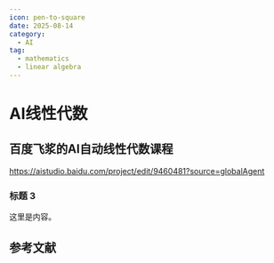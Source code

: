 ```yaml
---
icon: pen-to-square
date: 2025-08-14
category:
  - AI
tag:
  - mathematics
  - linear algebra
---
```


# AI线性代数


## 百度飞浆的AI自动线性代数课程

https://aistudio.baidu.com/project/edit/9460481?source=globalAgent

### 标题 3

这里是内容。

## 参考文献

